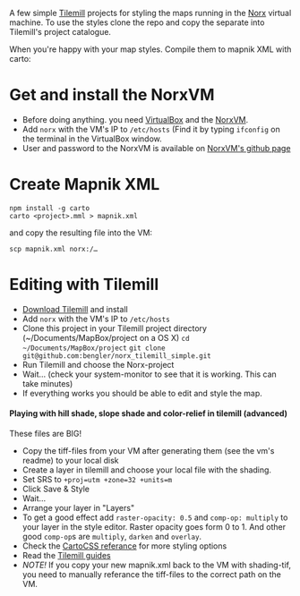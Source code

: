A few simple [Tilemill](http://www.mapbox.com/tilemill/) projects for styling the maps running in the [Norx](http://bengler.no/norx) virtual machine. To use the styles clone the repo and copy the separate into Tilemill's project catalogue.

When you're happy with your map styles. Compile them to mapnik XML with carto:

# Get and install the NorxVM
- Before doing anything. you need [VirtualBox](https://www.virtualbox.org/) and the [NorxVM](https://github.com/bengler/kartverk_vm).
- Add `norx` with the VM's IP to `/etc/hosts` (Find it by typing `ifconfig` on the terminal in the VirtualBox window. 
- User and password to the NorxVM is available on [NorxVM's github page](https://github.com/bengler/kartverk_vm)

# Create Mapnik XML
```
npm install -g carto
carto <project>.mml > mapnik.xml
```

and copy the resulting file into the VM:

```
scp mapnik.xml norx:/… 
```

# Editing with Tilemill
- [Download Tilemill](http://www.mapbox.com/tilemill/) and install
- Add `norx` with the VM's IP to `/etc/hosts`
- Clone this project in your Tilemill project directory (~/Documents/MapBox/project on a OS X)
 `cd ~/Documents/MapBox/project`
 `git clone git@github.com:bengler/norx_tilemill_simple.git`
- Run Tilemill and choose the Norx-project
- Wait… (check your system-monitor to see that it is working. This can take minutes)
- If everything works you should be able to edit and style the map. 

#### Playing with hill shade, slope shade and color-relief in tilemill (advanced)
These files are BIG!
- Copy the tiff-files from your VM after generating them (see the vm's readme) to your  local disk
- Create a layer in tilemill and choose your local file with the shading.
- Set SRS to `+proj=utm +zone=32 +units=m`
- Click Save & Style
- Wait…
- Arrange your layer in "Layers"
- To get a good effect add `raster-opacity: 0.5` and `comp-op: multiply` to your layer in the style editor. Raster opacity goes form 0 to 1. And other good `comp-op`s are `multiply`, `darken` and `overlay`.
- Check the [CartoCSS referance](http://www.mapbox.com/carto/api/2.1.0/) for more styling options
- Read the [Tilemill guides](http://www.mapbox.com/tilemill/docs/guides/add-shapefile/) 
- *NOTE!* If you copy your new mapnik.xml back to the VM with shading-tif, you need to manually referance the tiff-files to the correct path on the VM.